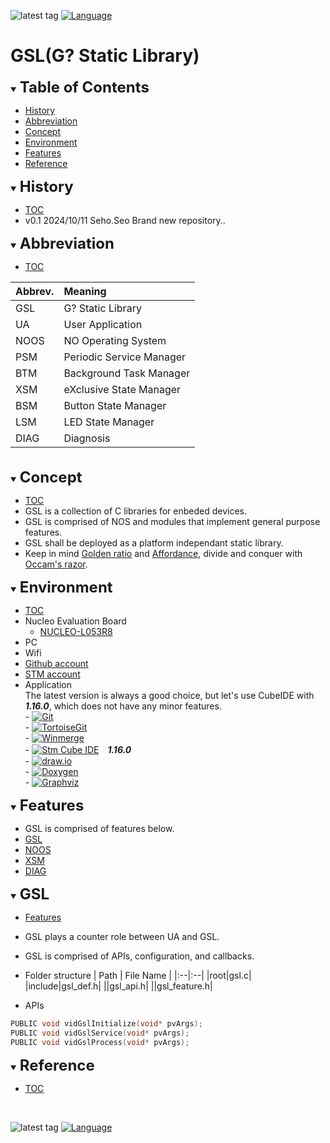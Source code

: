 ![latest tag](https://img.shields.io/github/v/tag/gtuja/CSC_MS.svg?color=brightgreen)
[![Language](https://img.shields.io/badge/Language-%E6%97%A5%E6%9C%AC%E8%AA%9E-brightgreen)](https://github.com/gtuja/CSC_MS/blob/main/README.md)

# GSL(G? Static Library)

<div id="toc"></div>
<details open>
<summary><font size="5"><b>Table of Contents</b></font></summary>

- [History](#History)
- [Abbreviation](#Abbreviation)
- [Concept](#Concept)
- [Environment](#Environment)
- [Features](#Features)
- [Reference](#Reference)

</details>

<div id="History"></div>
<details open>
<summary><font size="5"><b>History</b></font></summary> 

- [TOC](#toc)
- v0.1 2024/10/11 Seho.Seo Brand new repository..

</details>

<div id="Abbreviation"></div>
<details open>
<summary><font size="5"><b>Abbreviation</b></font></summary>

- [TOC](#toc)

| Abbrev. | Meaning |
|:--|:--|
|GSL|G? Static Library|
|UA|User Application|
|NOOS|NO Operating System|
|PSM|Periodic Service Manager|
|BTM|Background Task Manager|
|XSM|eXclusive State Manager|
|BSM|Button State Manager|
|LSM|LED State Manager|
|DIAG|Diagnosis |

<br>
</details>

<div id="Concept"></div>
<details open>
<summary><font size="5"><b>Concept</b></font></summary>

- [TOC](#toc)
- GSL is a collection of C libraries for enbeded devices.
- GSL is comprised of NOS and modules that implement general purpose features.
- GSL shall be deployed as a platform independant static library. 
- Keep in mind [Golden ratio](https://en.m.wikipedia.org/wiki/Golden_ratio) and [Affordance](https://en.m.wikipedia.org/wiki/Affordance), divide and conquer with [Occam's razor](https://en.m.wikipedia.org/wiki/Occam%27s_razor). 

</details>

<div id="Environment"></div>
<details open>
<summary><font size="5"><b>Environment</b></font></summary>

- [TOC](#toc)
- Nucleo Evaluation Board
  + [NUCLEO-L053R8](https://www.st.com/en/evaluation-tools/nucleo-l053r8.html)
- PC
- Wifi
- [Github account](https://github.com)
- [STM account](https://www.st.com)
- Application<br>
The latest version is always a good choice, but let's use CubeIDE with ***1.16.0***, which does not have any minor features.<br>
\- [![Git](https://img.shields.io/badge/Git-brightgreen?style=flat&logo=Git&logoColor=%23F05032&labelColor=white)](https://git-scm.com/)<br>
\- [![TortoiseGit](https://img.shields.io/badge/TortoiseGit-brightgreen?style=flat)](https://tortoisegit.org/)<br>
\- [![Winmerge](https://img.shields.io/badge/Winmerge-brightgreen?style=flat)](https://winmerge.org/)<br>
\- [![Stm Cube IDE](https://img.shields.io/badge/Stm-brightgreen?style=flat&logo=stmicroelectronics&logoColor=%2303234B&labelColor=white)](https://www.st.com/en/development-tools/stm32cubeide.html)　***1.16.0***<br>
\- [![draw.io](https://img.shields.io/badge/Drawio-brightgreen?style=flat&logo=diagramsdotnet&logoColor=%23F08705&labelColor=white)](https://app.diagrams.net/)<br>
\- [![Doxygen](https://img.shields.io/badge/Doxygen-brightgreen?style=flat)](https://www.doxygen.nl/)<br>
\- [![Graphviz](https://img.shields.io/badge/Graphviz-brightgreen?style=flat)](https://graphviz.org/)<br>

</details>

<div id="Features"></div>
<details open>
<summary><font size="5"><b>Features</b></font></summary>

- GSL is comprised of features below.
- [GSL](#GSL)
- [NOOS](#NOOS)
- [XSM](#XSM)
- [DIAG](#DIAG)

</details>

<div id="GSL"></div>
<details open>
<summary><font size="5"><b>GSL</b></font></summary>

- [Features](#Features)
- GSL plays a counter role between UA and GSL.
- GSL is comprised of APIs, configuration, and callbacks.
- Folder structure 
| Path | File Name |
|:--|:--|
|root|gsl.c|
|include|gsl_def.h|
||gsl_api.h|
||gsl_feature.h|

- APIs
```C
PUBLIC void vidGslInitialize(void* pvArgs);
PUBLIC void vidGslService(void* pvArgs);
PUBLIC void vidGslProcess(void* pvArgs);
```


</details>


<div id="Reference"></div>
<details open>
<summary><font size="5"><b>Reference</b></font></summary>

- [TOC](#toc)

</details>
<br>

![latest tag](https://img.shields.io/github/v/tag/gtuja/CSC_MS.svg?color=brightgreen)
[![Language](https://img.shields.io/badge/Language-%E6%97%A5%E6%9C%AC%E8%AA%9E-brightgreen)](https://github.com/gtuja/CSC_MS/blob/main/README.md)